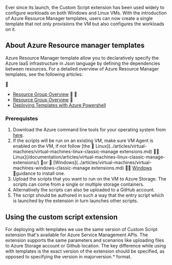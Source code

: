 

Ever since its launch, the Custom Script extension has been used widely to configure workloads on both Windows and Linux VMs. With the introduction of Azure Resource Manager templates, users can now create a single template that not only provisions the VM but also configures the workloads on it.

## About Azure Resource manager templates

Azure Resource Manager template allow you to declaratively specify the Azure IaaS infrastructure in Json language by defining the dependencies between resources. For a detailed overview of Azure Resource Manager templates, see the following articles:


- [Resource Group Overview](/documentation/articles/resource-group-overview)


- [Resource Group Overview](/documentation/articles/resource-group-overview/)

- [Deploying Templates with Azure Powershell](/documentation/articles/virtual-machines-windows-ps-manage/)

### Prerequistes

1. Download the Azure command line tools for your operating system from [here](/downloads/).
2. If the scripts will be run on an existing VM, make sure VM Agent is enabled on the VM, if not follow [the  Linux](../articles/virtual-machines/virtual-machines-linux-classic-manage extensions.md)  Linux](/documentation/articles/virtual-machines-linux-classic-manage-extensions/)  or  [Windows](../articles/virtual-machines/virtual-machines-windows-classic-manage extensions.md)  [Windows](/documentation/articles/virtual-machines-windows-classic-manage-extensions/)  guidance to install one.
3. Upload the scripts that you want to run on the VM to Azure Storage. The scripts can come from a single or multiple storage containers.
4. Alternatively the scripts can also be uploaded to a GitHub account.
5. The script should be authored in such a way that the entry script which is launched by the extension in turn launches other scripts.

## Using the custom script extension

For deploying with templates we use the same version of  Custom Script extension that's available for Azure Service Management APIs. The extension supports the same parameters and scenarios like uploading files to Azure Storage account or Github location. The key difference while using with templates is the exact version of the extension should be specified, as opposed to specifying the version in majorversion.* format.
